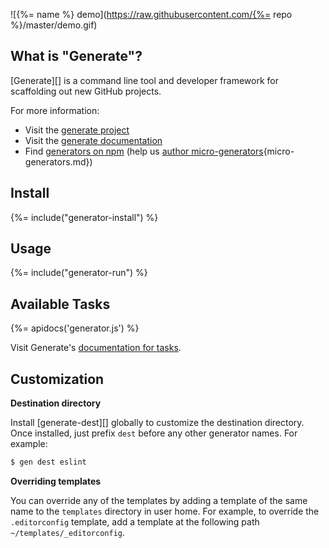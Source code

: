 ![{%= name %} demo](https://raw.githubusercontent.com/{%= repo %}/master/demo.gif)

## What is "Generate"?

[Generate][] is a command line tool and developer framework for scaffolding out new GitHub projects.

For more information:

- Visit the [generate project](https://github.com/generate/generate)
- Visit the [generate documentation][docs]
- Find [generators on npm](https://www.npmjs.com/browse/keyword/generate-generator) (help us [author micro-generators][docs]{micro-generators.md})

## Install
{%= include("generator-install") %}

## Usage
{%= include("generator-run") %}

## Available Tasks
{%= apidocs('generator.js') %}

Visit Generate's [documentation for tasks](https://github.com/generate/generate/blob/master/docs/tasks.md).

## Customization

**Destination directory**

Install [generate-dest][] globally to customize the destination directory. Once installed, just prefix `dest` before any other generator names. For example:

```sh
$ gen dest eslint
```

**Overriding templates**

You can override any of the templates by adding a template of the same name to the `templates` directory in user home. For example, to override the `.editorconfig` template, add a template at the following path `~/templates/_editorconfig`.

[docs]: https://github.com/generate/generate/blob/master/docs/
